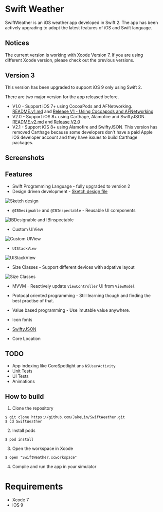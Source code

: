Swift Weather
============

SwiftWeather is an iOS weather app developed in Swift 2. The app has been actively upgrading to adopt the latest features of iOS and Swift language.

## Notices
The current version is working with Xcode Version 7. If you are using different Xcode version, please check out the previous versions.

## Version 3
This version has been upgraded to support iOS 9 only using Swift 2.

There are two major version for the app released before.

* V1.0 - Support iOS 7+ using CocoaPods and AFNetworking. [README.v1.md](https://github.com/JakeLin/SwiftWeather/blob/master/README.v1.md) and [Release V1 - Using Cocoapods and AFNetworking](https://github.com/JakeLin/SwiftWeather/releases/tag/V1)
* V2.0 - Support iOS 8+ using Carthage, Alamofire and SwiftyJSON. [README.v2.md](https://github.com/JakeLin/SwiftWeather/blob/master/README.v2.md) and [Release V2.0](https://github.com/JakeLin/SwiftWeather/releases/tag/v2.0)
* V2.1 -  Support iOS 8+ using Alamofire and SwiftyJSON. This version has removed Carthage because some developers don't have a paid Apple iOS developer account and they have issues to build Carthage packages.


## Screenshots


## Features
* Swift Programming Language - fully upgraded to version 2
* Design driven development - [Sketch design file ](//raw.githubusercontent.com/JakeLin/SwiftWeather/master/Design/SwiftWeather.sketch)

![Sketch design](//raw.githubusercontent.com/JakeLin/SwiftWeather/master/screenshots/SketchDesign.png)
 
* `@IBDesignable` and `@IBInspectable` - Reusable UI components

![IBDesignable and IBInspectable](//raw.githubusercontent.com/JakeLin/SwiftWeather/master/screenshots/IBDesignable-IBInspectable.png)

* Custom UIView

![Custom UIView](//raw.githubusercontent.com/JakeLin/SwiftWeather/master/screenshots/Custom-UIView.png)

* `UIStackView` 

![UIStackView](//raw.githubusercontent.com/JakeLin/SwiftWeather/master/screenshots/UIStackView.png)
 
* Size Classes - Support different devices with adpative layout

![Size Classes](//raw.githubusercontent.com/JakeLin/SwiftWeather/master/screenshots/UIStackView-with-Size-Classes.png)

* MVVM - Reactively update `ViewController` UI from `ViewModel`

* Protocal oriented programming - Still learning though and finding the best practise of that.
* Value based programming - Use imutable value anywhere.
* Icon fonts
* [SwiftyJSON](https://github.com/SwiftyJSON/SwiftyJSON)
* Core Location

## TODO
* App indexing like CoreSpotlight ans `NSUserActivity`
* Unit Tests
* UI Tests
* Animations  

## How to build

1) Clone the repository

```
$ git clone https://github.com/JakeLin/SwiftWeather.git
$ cd SwiftWeather
```

2) Install pods

```
$ pod install
```

3) Open the workspace in Xcode

```
$ open "SwiftWeather.xcworkspace"
```

4) Compile and run the app in your simulator

# Requirements

* Xcode 7
* iOS 9
